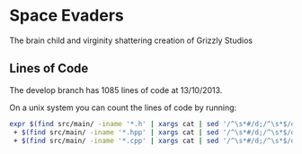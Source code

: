 Space Evaders
=============

The brain child and virginity shattering creation of Grizzly Studios

## Lines of Code
The develop branch has 1085 lines of code at 13/10/2013.

On a unix system you can count the lines of code by running:

```bash
expr $(find src/main/ -iname '*.h' | xargs cat | sed '/^\s*#/d;/^\s*$/d' | wc -l)\
 + $(find src/main/ -iname '*.hpp' | xargs cat | sed '/^\s*#/d;/^\s*$/d' | wc -l)\
 + $(find src/main/ -iname '*.cpp' | xargs cat | sed '/^\s*#/d;/^\s*$/d' | wc -l)
